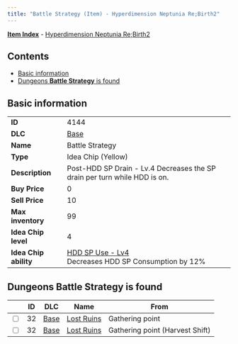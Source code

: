 ```yaml
---
title: "Battle Strategy (Item) - Hyperdimension Neptunia Re;Birth2"
---
```


[**Item Index**](/neptunia/rb2/item/index.html) - [Hyperdimension Neptunia Re;Birth2](/neptunia/rb2)

## Contents

- [Basic information](#basic-information)
- [Dungeons **Battle Strategy** is found](#dungeons-battle-strategy-is-found)

## Basic information

|   |   |
| -- | -- |
| **ID** | 4144 |
| **DLC** | [Base](/neptunia/rb2/dlc/0-base.html) |
| **Name** | Battle Strategy |
| **Type** | Idea Chip (Yellow) |
| **Description** | Post-HDD SP Drain - Lv.4 Decreases the SP drain per turn while HDD is on. |
| **Buy Price** | 0 |
| **Sell Price** | 10 |
| **Max inventory** | 99 |
| **Idea Chip level** | 4 |
| **Idea Chip ability** | [HDD SP Use - Lv4](/neptunia/rb2/ability/0-9543-hdd-sp-use-lv4.html)<br />Decreases HDD SP Consumption by 12% |

## Dungeons **Battle Strategy** is found

|    | ID | DLC | Name | From |
| -- | -- | --- | ---- | ---- |
| <input type="checkbox" id="rb2-dungeon-0-32" class="trackbox" /> | 32 | [Base](/neptunia/rb2/dlc/0-base.html) | [Lost Ruins](/neptunia/rb2/dungeon/0-32-lost-ruins.html) | Gathering point |
| <input type="checkbox" id="rb2-dungeon-0-32" class="trackbox" /> | 32 | [Base](/neptunia/rb2/dlc/0-base.html) | [Lost Ruins](/neptunia/rb2/dungeon/0-32-lost-ruins.html) | Gathering point (Harvest Shift) |